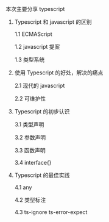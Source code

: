 本次主要分享 typescript

1. Typescript 和 javascript 的区别

   1.1 ECMAScript

   1.2 javascript 提案

   1.3 类型系统

2. 使用 Typescript 的好处，解决的痛点

   2.1 现代的 javascript

   2.2 可维护性

3. Typescript 的初步认识

   3.1 类型声明

   3.2 参数声明

   3.3 函数声明

   3.4 interface{}

4. Typescript 的最佳实践

   4.1 any

   4.2 类型标注

   4.3 ts-ignore ts-error-expect
